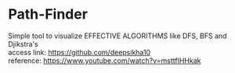 # Path-Finder

Simple tool to visualize EFFECTIVE ALGORITHMS like DFS, BFS and Djikstra's <br>
access link: https://github.com/deepsikha10 <br>
reference: https://www.youtube.com/watch?v=msttfIHHkak
